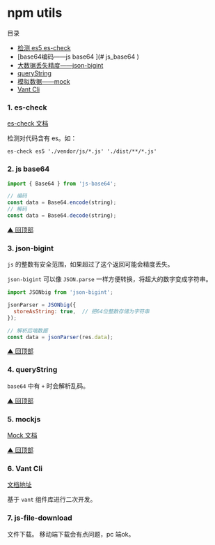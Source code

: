 # npm utils

<span id="top">目录</span>

- [检测 es5 es-check](#es_check)
- [base64编码——js base64 ](# js_base64 )
- [大数据丢失精度——json-bigint](#json_bigint)
- [queryString](#query_string)
- [模拟数据——mock](#mockjs)
- [Vant Cli](#vant_cli)



### 1. <span id="es_check">es-check</span>

[es-check 文档](https://www.npmjs.com/package/es-check)

检测对代码含有 es。如：

`es-check es5 './vendor/js/*.js' './dist/**/*.js'`

### 2. <span id=" js_base64 ">js base64 </span>

```javascript
import { Base64 } from 'js-base64';

// 编码
const data = Base64.encode(string);
// 解码
const data = Base64.decode(string);
```

[▲ 回顶部](#top)

### 3. <span id="json_bigint">json-bigint</span>

`js` 的整数有安全范围，如果超过了这个返回可能会精度丢失。

`json-bigint` 可以像 `JSON.parse` 一样方便转换，将超大的数字变成字符串。

```javascript
import JSONbig from 'json-bigint';

jsonParser = JSONbig({
  storeAsString: true,  // 把64位整数存储为字符串
});

// 解析后端数据
const data = jsonParser(res.data);
```

[▲ 回顶部](#top)

### 4. <span id="query_string">queryString</span>

`base64` 中有 `+` 时会解析乱码。

[▲ 回顶部](#top)

### 5. <span id="mockjs">mockjs </span>

[Mock 文档](https://github.com/nuysoft/Mock/wiki)

[▲ 回顶部](#top)

### <span id="vant_cli">6. Vant Cli</span>

[文档地址](https://github.com/youzan/vant/tree/dev/packages/vant-cli)

基于 `vant` 组件库进行二次开发。

### 7. js-file-download 

文件下载。 移动端下载会有点问题，pc 端ok。